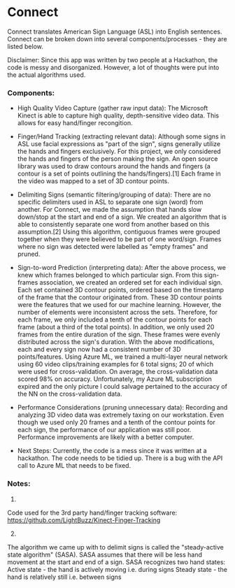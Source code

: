 # Connect

Connect translates American Sign Language (ASL) into English sentences. Connect can be broken down into several components/processes - they are listed below.

Disclaimer: Since this app was written by two people at a Hackathon, the code is messy and disorganized. However, a lot of thoughts were put into the actual algorithms used. <br/>

### Components:

* High Quality Video Capture (gather raw input data): 
The Microsoft Kinect is able to capture high quality, depth-sensitive video data.
This allows for easy hand/finger recongition.

* Finger/Hand Tracking (extracting relevant data): 
Although some signs in ASL use facial expressions as "part of the sign", signs generally utilize the hands and fingers exclusively. For this project, we only considered the hands and fingers of the person making the sign. An open source library was used to draw contours around the hands and fingers (a contour is a set of points outlining the hands/fingers).[1]
Each frame in the video was mapped to a set of 3D contour points.

* Delimiting Signs (semantic filtering/grouping of data): 
There are no specific delimiters used in ASL to separate one sign (word) from another.
For Connect, we made the assumption that hands slow down/stop at the start and end of a sign. We created an algorithm that is able to
consistently separate one word from another based on this assumption.[2]
Using this algorithm, contiguous frames were grouped together when they were believed to be part of one word/sign. 
Frames where no sign was detected were labelled as "empty frames" and pruned.

* Sign-to-word Prediction (interpreting data):
After the above process, we knew which frames belonged to which particular sign. From this sign-frames association, we created an ordered set for each individual sign. Each set contained 3D contour points, ordered based on the timestamp of the frame that the contour originated from. These 3D contour points were the features that we used for our machine learning. However, the number of elements were inconsistent across the sets. Therefore, for each frame, we only included a tenth of the contour points for each frame (about a third of the total points). In addition, we only used 20 frames from the entire duration of the sign. These frames were evenly distributed across the sign's duration. With the above modifications, each and every sign now had a consistent number of 3D points/features. Using Azure ML, we trained a multi-layer neural network using 60 video clips/training examples for 6 total signs; 20 of which were used for cross-validation. On average, the cross-validation data scored 98% on accuracy.
Unfortunately, my Azure ML subscription expired and the only picture I could salvage pertained to the accuracy of the NN on the cross-validation data.

* Performance Considerations (pruning unnecessary data): 
Recording and analyzing 3D video data was extremely taxing on our workstation. Even though we used only 20 frames and a tenth of the contour points for each sign, the performance of our application was still poor. Performance improvements are likely with a better computer.

* Next Steps:
Currently, the code is a mess since it was written at a hackathon. The code needs to be tidied up. There is a bug with the API call to Azure ML that needs to be fixed.

### Notes:

1. 
Code used for the 3rd party hand/finger tracking software: https://github.com/LightBuzz/Kinect-Finger-Tracking

2. 
The algorithm we came up with to delimit signs is called the "steady-active state algorithm" (SASA). 
SASA assumes that there will be less hand movement at the start and end of a sign.
SASA recognizes two hand states:
Active state - the hand is actively moving i.e. during signs
Steady state - the hand is relatively still i.e. between signs




